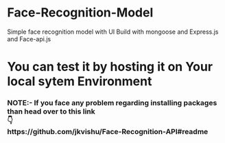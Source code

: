 # Face-Recognition-Model
Simple face recognition model with UI 
Build with mongoose and Express.js and Face-api.js

<h1>You can test it by hosting it on Your local sytem Environment</h1>

<h3>NOTE:- If you face any problem regarding installing packages than head over to this link
<br>
👇
<br>
https://github.com/jkvishu/Face-Recognition-API#readme
</h3>
